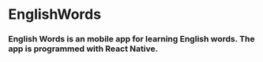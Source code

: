 # EnglishWords


### English Words is an mobile app for learning English words. The app is programmed with React Native.
